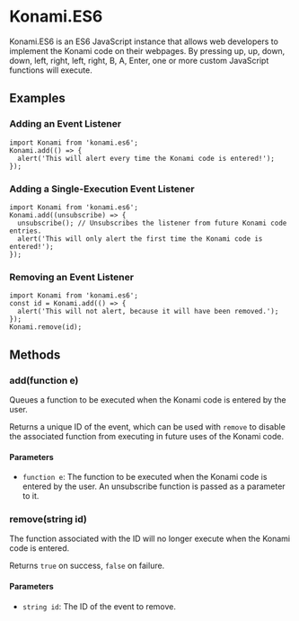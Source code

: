 # Konami.ES6
Konami.ES6 is an ES6 JavaScript instance that allows web developers to implement the Konami code on their webpages. By pressing up, up, down, down, left, right, left, right, B, A, Enter, one or more custom JavaScript functions will execute.

## Examples

### Adding an Event Listener
```JS
import Konami from 'konami.es6';
Konami.add(() => {
  alert('This will alert every time the Konami code is entered!');
});
```

### Adding a Single-Execution Event Listener
```JS
import Konami from 'konami.es6';
Konami.add((unsubscribe) => {
  unsubscribe(); // Unsubscribes the listener from future Konami code entries.
  alert('This will only alert the first time the Konami code is entered!');
});
```

### Removing an Event Listener
```JS
import Konami from 'konami.es6';
const id = Konami.add(() => {
  alert('This will not alert, because it will have been removed.');
});
Konami.remove(id);
```

## Methods

### add(function e)
Queues a function to be executed when the Konami code is entered by the user.

Returns a unique ID of the event, which can be used with `remove` to disable the associated function from executing in future uses of the Konami code.

#### Parameters
* `function e`: The function to be executed when the Konami code is entered by the user. An unsubscribe function is passed as a parameter to it.

### remove(string id)
The function associated with the ID will no longer execute when the Konami code is entered.

Returns `true` on success, `false` on failure.

#### Parameters
* `string id`: The ID of the event to remove.
